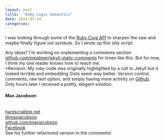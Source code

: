 ```yaml
---
layout: post
title:  "Ruby Logic Semantics"
date: 2014-03-14
categories:
---
```


I was looking through some of the <a href="http://www.ruby-doc.org" target="_blank">Ruby Core API</a> to sharpen the saw and maybe finally figure out symbols. So I wrote up this silly script.
<div class="local">
<script src="https://gist.github.com/Nsiemer/9551804.js" target="_blank"></script>
</div>
Any ideas? I'm working on implementing a comments section <a href="https://github.com/mpalmer/jekyll-static-comments#readme">github.com/mpalmer/jekyll-static-comments</a> for times like this. But for now, I think my one reader knows how to reach me.
<div class="revision">
*Revision: My ruby code was originally highlighted by a call to Jekyll but it looked terrible and embedding Gists seem way better. Version control, comments, raw text option, and simply having more activity on <a href="https://github.com/ target="_blank"">Github</a>.
</div>
Only hours later I received a pretty, elegant solution.
<div class="external">
  <script src="https://gist.github.com/maxjacobson/3706d9605edb8773a2c8.js">
  </script>
  <div class="cite">
    <h4>Max Jacobson</h4>
    <br>
    <a href="http://www.hardscrabble.net">hardscrabble.net</a><br>
    <a href="http://www.twitter.com/maxjacobson">@maxjacobson</a><br>
    <a href="http://www.github.com/maxjacobson">github.com/maxjacobson</a><br>
    <a href="https://www.facebook.com/jacobson?fref=ts">Facebook</a>
  </div>
</div>
See his further refactored version in the comments!
